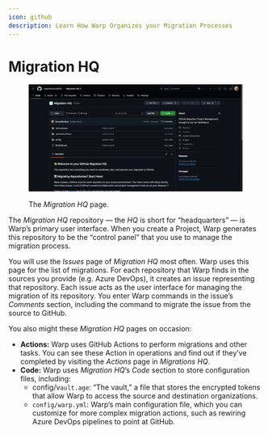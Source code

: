 ```yaml
---
icon: github
description: Learn How Warp Organizes your Migration Processes
---
```


# Migration HQ

<figure><img src="../../.gitbook/assets/image (39).png" alt=""><figcaption><p>The <em>Migration HQ</em> page.</p></figcaption></figure>

The _Migration HQ_ repository — the _HQ_ is short for “headquarters” — is Warp’s primary user interface. When you create a Project, Warp generates this repository to be the “control panel” that you use to manage the migration process.

You will use the _Issues_ page of _Migration HQ_ most often. Warp uses this page for the list of migrations. For each repository that Warp finds in the sources you provide (e.g. Azure DevOps), it creates an issue representing that repository. Each issue acts as the user interface for managing the migration of its repository. You enter Warp commands in the issue’s _Comments_ section, including the command to migrate the issue from the source to GitHub.

You also might these _Migration HQ_ pages on occasion:

* **Actions:** Warp uses GitHub Actions to perform migrations and other tasks. You can see these Action in operations and find out if they’ve completed by visiting the _Actions_ page in _Migrations HQ_.
* **Code:** Warp uses _Migration HQ_’s _Code_ section to store configuration files, including:
  * config/v`ault.age`:  “The vault,” a file that stores the encrypted tokens that allow Warp to access the source and destination organizations.
  * `config/warp.yml`:  Warp’s main configuration file, which you can customize for more complex migration actions, such as rewiring Azure DevOps pipelines to point at GitHub.

